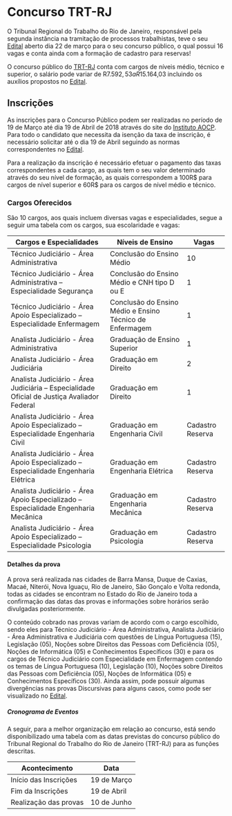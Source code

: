 # Concurso TRT-RJ 

  

O Tribunal Regional do Trabalho do Rio de Janeiro, responsável pela segunda instância na tramitação de processos trabalhistas, teve o seu [Edital](http://www.institutoaocp.org.br/concursos/arquivos/edital_abertura_trt_1regiaorj.pdf?) aberto dia 22 de março para o seu concurso público, o qual possui 16 vagas e conta ainda com a formação de cadastro para reservas! 

  

O concurso público do [TRT-RJ](http://www.institutoaocp.org.br/concursos/arquivos/edital_abertura_trt_1regiaorj.pdf?) conta com cargos de níveis médio, técnico e superior, o salário pode variar de R$7.592,53 a R$15.164,03 incluindo os auxílios propostos no [Edital](http://www.institutoaocp.org.br/concursos/arquivos/edital_abertura_trt_1regiaorj.pdf?). 

  

## Inscrições 

  

As inscrições para o Concurso Público podem ser realizadas no período de 19 de Março até dia 19 de Abril de 2018 através do site do [Instituto AOCP](http://www.institutoaocp.org.br/preCandidato/inscricaoGRUSegmento5TRTRJVisual/cpf.jsp?concurso=181&idLink=2366). Para todo o candidato que necessita da isenção da taxa de inscrição, é necessário solicitar até o dia 19 de Abril seguindo as normas correspondentes no [Edital](http://www.institutoaocp.org.br/concursos/arquivos/edital_abertura_trt_1regiaorj.pdf?). 

  

Para a realização da inscrição é necessário efetuar o pagamento das taxas correspondentes a cada cargo, as quais tem o seu valor determinado através do seu nível de formação, as quais correspondem a 100R$ para cargos de nível superior e 60R$ para os cargos de nível médio e técnico. 

  

### Cargos Oferecidos 

  

São 10 cargos, aos quais incluem diversas vagas e especialidades, segue a seguir uma tabela com os cargos, sua escolaridade e vagas: 

  

| Cargos e Especialidades                                                                                     | Níveis de Ensino                                         | Vagas | 
|--------------------------------------------------------------------------------------------|----------------------------------------------------------|-----------------------------| 
| Técnico Judiciário - Área Administrativa                                                   | Conclusão do Ensino Médio                                | 10                           | 
| Técnico Judiciário - Área Administrativa – Especialidade Segurança                         | Conclusão do Ensino Médio e CNH tipo D ou E              | 1                           | 
| Técnico Judiciário - Área Apoio Especializado – Especialidade Enfermagem                   | Conclusão do Ensino Médio e Ensino Técnico de Enfermagem | 1                           | 
| Analista Judiciário - Área Administrativa                                                  | Graduação de Ensino Superior                             | 1                           | 
| Analista Judiciário - Área Judiciária                                                      | Graduação em Direito                                     | 2                           | 
| Analista Judiciário - Área Judiciária – Especialidade Oficial de Justiça Avaliador Federal | Graduação em Direito                                     | 1                           | 
| Analista Judiciário - Área Apoio Especializado – Especialidade Engenharia Civil            | Graduação em Engenharia Civil                            | Cadastro Reserva            | 
| Analista Judiciário - Área Apoio Especializado – Especialidade Engenharia Elétrica         | Graduação em Engenharia Elétrica                         | Cadastro Reserva            | 
| Analista Judiciário - Área Apoio Especializado – Especialidade Engenharia Mecânica         | Graduação em Engenharia Mecânica                         | Cadastro Reserva            | 
| Analista Judiciário - Área Apoio Especializado – Especialidade Psicologia                  | Graduação em Psicologia                                  | Cadastro Reserva            | 

  

  

#### Detalhes da prova  

  

A prova será realizada nas cidades de Barra Mansa, Duque de Caxias, Macaé, Niterói, Nova Iguaçu, Rio de Janeiro, São Gonçalo e Volta redonda, todas as cidades se encontram no Estado do Rio de Janeiro toda a confirmação das datas das provas e informações sobre horários serão divulgadas posteriormente. 

  

O conteúdo cobrado nas provas variam de acordo com o cargo escolhido, sendo eles para Técnico Judiciário - Área Administrativa, Analista Judiciário - Área Administrativa e Judiciária com questões de Língua Portuguesa (15), Legislação (05), Noções sobre Direitos das Pessoas com Deficiência (05), Noções de Informática (05) e Conhecimentos Específicos (30) e para os cargos de Técnico Judiciário com Especialidade em Enfermagem contendo os temas de Língua Portuguesa (10), Legislação (10), Noções sobre Direitos das Pessoas com Deficiência (05), Noções de Informática (05) e Conhecimentos Específicos (30). Ainda assim, pode possuir algumas divergências nas provas Discursivas para alguns casos, como pode ser visualizado no [Edital](http://www.institutoaocp.org.br/concursos/arquivos/edital_abertura_trt_1regiaorj.pdf?). 

  

##### Cronograma de Eventos 

  

A seguir, para a melhor organização em relação ao concurso, está sendo disponibilizado uma tabela com as datas previstas do concurso público do Tribunal Regional do Trabalho do Rio de Janeiro (TRT-RJ) para as funções descritas. 

  

| Acontecimento         | Data        | 
|-----------------------|-------------| 
| Início das Inscrições | 19 de Março | 
| Fim da Inscrições     | 19 de Abril | 
| Realização das provas | 10 de Junho | 